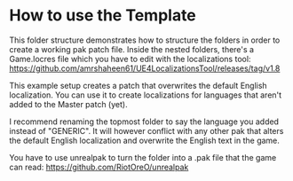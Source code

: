 # How to use the Template
This folder structure demonstrates how to structure the folders in order to create a working pak patch file.
Inside the nested folders, there's a Game.locres file which you have to edit with the localizations tool: https://github.com/amrshaheen61/UE4LocalizationsTool/releases/tag/v1.8

This example setup creates a patch that overwrites the default English localization. You can use it to create localizations for languages that aren't added to the Master patch (yet).

I recommend renaming the topmost folder to say the language you added instead of "GENERIC". It will however conflict with any other pak that alters the default English localization and overwrite the English text in the game.

You have to use unrealpak to turn the folder into a .pak file that the game can read: https://github.com/RiotOreO/unrealpak